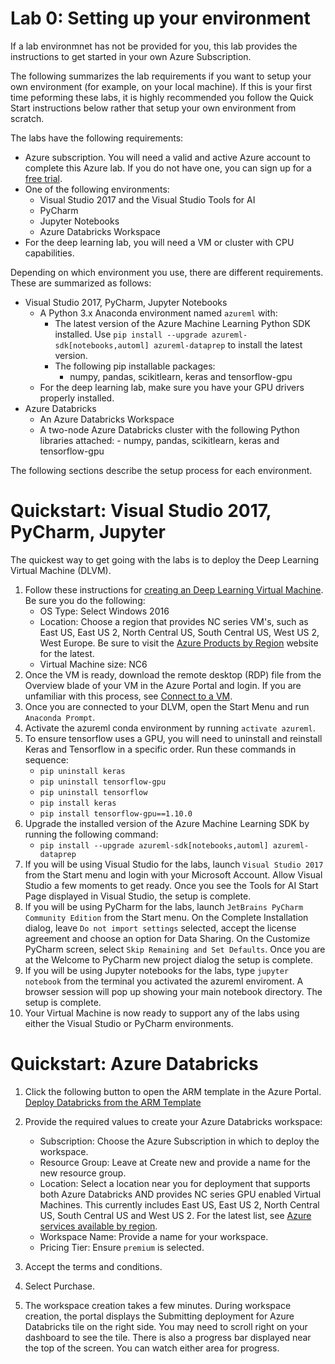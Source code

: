 # Lab 0: Setting up your environment 

If a lab environmnet has not be provided for you, this lab provides the instructions to get started in your own Azure Subscription.

The following summarizes the lab requirements if you want to setup your own environment (for example, on your local machine). If this is your first time peforming these labs, it is highly recommended you follow the Quick Start instructions below rather that setup your own environment from scratch.

The labs have the following requirements:
- Azure subscription. You will need a valid and active Azure account to complete this Azure lab. If you do not have one, you can sign up for a [free trial](https://azure.microsoft.com/en-us/free/).
- One of the following environments:
    - Visual Studio 2017 and the Visual Studio Tools for AI 
    - PyCharm
    - Jupyter Notebooks
    - Azure Databricks Workspace
- For the deep learning lab, you will need a VM or cluster with CPU capabilities.

Depending on which environment you use, there are different requirements. These are summarized as follows:
- Visual Studio 2017, PyCharm, Jupyter Notebooks
    - A Python 3.x Anaconda environment named `azureml` with:
        - The latest version of the Azure Machine Learning Python SDK installed. Use `pip install --upgrade azureml-sdk[notebooks,automl] azureml-dataprep` to install the latest version.
        - The following pip installable packages:
            - numpy, pandas, scikitlearn, keras and tensorflow-gpu 
    - For the deep learning lab, make sure you have your GPU drivers properly installed.
- Azure Databricks
    - An Azure Databricks Workspace
    - A two-node Azure Databricks cluster with the following Python libraries attached:
            - numpy, pandas, scikitlearn, keras and tensorflow-gpu

The following sections describe the setup process for each environment.

# Quickstart: Visual Studio 2017, PyCharm, Jupyter
The quickest way to get going with the labs is to deploy the Deep Learning Virtual Machine (DLVM). 

1. Follow these instructions for [creating an Deep Learning Virtual Machine](https://docs.microsoft.com/en-us/azure/machine-learning/data-science-virtual-machine/provision-deep-learning-dsvm). Be sure you do the following:
    - OS Type: Select Windows 2016
    - Location: Choose a region that provides NC series VM's, such as East US, East US 2, North Central US, South Central US, West US 2, West Europe. Be sure to visit the [Azure Products by Region](https://azure.microsoft.com/regions/services/) website for the latest.
    - Virtual Machine size: NC6
2. Once the VM is ready, download the remote desktop (RDP) file from the Overview blade of your VM in the Azure Portal and login. If you are unfamiliar with this process, see [Connect to a VM](https://docs.microsoft.com/en-us/azure/virtual-machines/windows/connect-logon).
3. Once you are connected to your DLVM, open the Start Menu and run `Anaconda Prompt`. 
4. Activate the azureml conda environment by running `activate azureml`.
5. To ensure tensorflow uses a GPU, you will need to uninstall and reinstall Keras and Tensorflow in a specific order. Run these commands in sequence:
    - `pip uninstall keras`
    - `pip uninstall tensorflow-gpu`
    - `pip uninstall tensorflow`
    - `pip install keras`
    - `pip install tensorflow-gpu==1.10.0`
 6. Upgrade the installed version of the Azure Machine Learning SDK by running the following command:
    - `pip install --upgrade azureml-sdk[notebooks,automl] azureml-dataprep`
7. If you will be using Visual Studio for the labs, launch `Visual Studio 2017` from the Start menu and login with your Microsoft Account. Allow Visual Studio a few moments to get ready. Once you see the Tools for AI Start Page displayed in Visual Studio, the setup is complete.
8. If you will be using PyCharm for the labs, launch `JetBrains PyCharm Community Edition` from the Start menu. On the Complete Installation dialog, leave `Do not import settings` selected, accept the license agreement and choose an option for Data Sharing. On the Customize PyCharm screen, select `Skip Remaining and Set Defaults`. Once you are at the Welcome to PyCharm new project dialog the setup is complete.
9. If you will be using Jupyter notebooks for the labs, type  `jupyter notebook` from the terminal you activated the azureml enviroment. A browser session will pop up showing your main notebook directory.  The setup is complete.
10. Your Virtual Machine is now ready to support any of the labs using either the Visual Studio or PyCharm environments.     


# Quickstart: Azure Databricks

1. Click the following button to open the ARM template in the Azure Portal.
[Deploy Databricks from the ARM Template](https://portal.azure.com/#create/Microsoft.Template/uri/https%3A%2F%2Fraw.githubusercontent.com%2FAzure%2Fazure-quickstart-templates%2Fmaster%2F101-databricks-workspace%2Fazuredeploy.json)

2. Provide the required values to create your Azure Databricks workspace:
    - Subscription: Choose the Azure Subscription in which to deploy the workspace.
    - Resource Group: Leave at Create new and provide a name for the new resource group.
    - Location: Select a location near you for deployment that supports both Azure Databricks AND provides NC series GPU enabled Virtual Machines. This currently includes East US, East US 2, North Central US, South Central US and West US 2. For the latest list, see [Azure services available by region](https://azure.microsoft.com/regions/services/).
    - Workspace Name: Provide a name for your workspace.
    - Pricing Tier: Ensure `premium` is selected.

3. Accept the terms and conditions.
4. Select Purchase. 
5. The workspace creation takes a few minutes. During workspace creation, the portal displays the Submitting deployment for Azure Databricks tile on the right side. You may need to scroll right on your dashboard to see the tile. There is also a progress bar displayed near the top of the screen. You can watch either area for progress.
